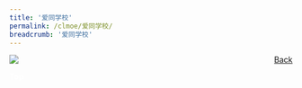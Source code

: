 ```yaml
---
title: '爱同学校'
permalink: /clmoe/爱同学校/
breadcrumb: '爱同学校'
---
```


<!-- Global site tag (gtag.js) - Google Ads: 726049306 -->
<script async src="https://www.googletagmanager.com/gtag/js?id=AW-726049306"></script>
<script>
  window.dataLayer = window.dataLayer || [];
  function gtag(){dataLayer.push(arguments);}
  gtag('js', new Date());

  gtag('config', 'AW-726049306');
</script>
<a href="/exhibits/华文学习展示区-chinese-exhibitions-d/schools/" style="float:right;">Back</a>
 <img src="/images/MTLS2021-AiTong_CL_Final.jpg"> <br/>

<div class="btntop"><a href="#top" style="text-decoration:none;"><span style="color:white"><b>Top</b></span></a></div>
